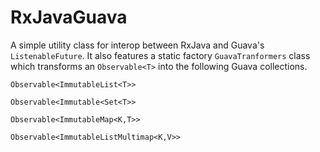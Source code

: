 RxJavaGuava
===========
A simple utility class for interop between RxJava and Guava's `ListenableFuture`. It also features a static factory `GuavaTranformers` class which transforms an `Observable<T>` into the following Guava collections. 

    Observable<ImmutableList<T>>
    
    Observable<Immutable<Set<T>>
    
    Observable<ImmutableMap<K,T>>
    
    Observable<ImmutableListMultimap<K,V>>

